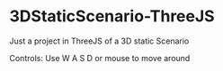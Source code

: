 # 3DStaticScenario-ThreeJS
Just a project in ThreeJS of a 3D static Scenario


Controls:
Use W A S D or mouse to move around
